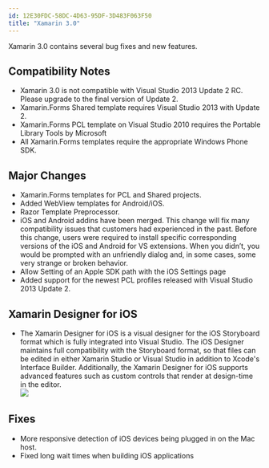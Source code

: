 ```yaml
---
id: 12E30FDC-58DC-4D63-95DF-3D483F063F50
title: "Xamarin 3.0"
---
```


Xamarin 3.0 contains several bug fixes and new features.

## Compatibility Notes

-  Xamarin 3.0 is not compatible with Visual Studio 2013 Update 2 RC. Please upgrade to the final version of Update 2.
-  Xamarin.Forms Shared template requires Visual Studio 2013 with Update 2.
-  Xamarin.Forms PCL template on Visual Studio 2010 requires the  [](http://visualstudiogallery.msdn.microsoft.com/b0e0b5e9-e138-410b-ad10-00cb3caf4981/) Portable Library Tools by Microsoft
-  All Xamarin.Forms templates require the appropriate Windows Phone SDK.


## Major Changes

-  Xamarin.Forms templates for PCL and Shared projects.
-  Added WebView templates for Android/iOS.
-  Razor Template Preprocessor.
-  iOS and Android addins have been merged. This change will fix many compatibility issues that customers had experienced in the past. Before this change, users were required to install specific corresponding versions of the iOS and Android for VS extensions. When you didn’t, you would be prompted with an unfriendly dialog and, in some cases, some very strange or broken behavior.
-  Allow Setting of an Apple SDK path with the iOS Settings page
-  Added support for the newest PCL profiles released with Visual Studio 2013 Update 2.


## Xamarin Designer for iOS

-  The Xamarin Designer for iOS is a visual designer for the iOS Storyboard format which is fully integrated into Visual Studio. The iOS Designer maintains full compatibility with the Storyboard format, so that files can be edited in either Xamarin Studio or Visual Studio in addition to Xcode's Interface Builder. Additionally, the Xamarin Designer for iOS supports advanced features such as custom controls that render at design-time in the editor.   
 ![](http://docs.xamarin.com/releases/vs/xamarin.vs_3/xamarin.vs_3.0/Images/designer_vs.png)


## Fixes

-  More responsive detection of iOS devices being plugged in on the Mac host.
-  Fixed long wait times when building iOS applications
